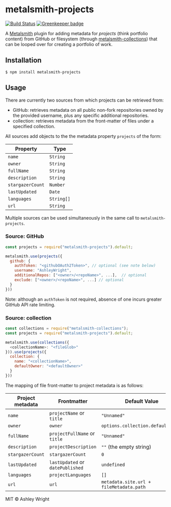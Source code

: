 metalsmith-projects
============

[![Build Status](https://travis-ci.org/AshleyWright/metalsmith-projects.svg?branch=master)](https://travis-ci.org/AshleyWright/metalsmith-projects) [![Greenkeeper badge](https://badges.greenkeeper.io/AshleyWright/metalsmith-projects.svg)](https://greenkeeper.io/)

A [Metalsmith](https://metalsmith.io/) plugin for adding metadata for *projects* (think portfolio content) from GitHub or filesystem (through [metalsmith-collections](https://github.com/segmentio/metalsmith-collections)) that can be looped over for creating a portfolio of work.

## Installation
```
$ npm install metalsmith-projects
```

## Usage

There are currently two sources from which projects can be retrieved from:
 - GitHub: retrieves metadata on all public non-fork repositories owned by the provided username, plus any specific additional repositories.
 - collection: retrieves metadata from the front-matter of files under a specified collection.

All sources add objects to the the metadata property `projects` of the form:

| Property         | Type       |
| ---------------- | ---------- |
| `name`           | `String`   |
| `owner`          | `String`   |
| `fullName`       | `String`   |
| `description`    | `String`   |
| `stargazerCount` | `Number`   |
| `lastUpdated`    | `Date`     |
| `languages`      | `String[]` |
| `url`            | `String`   |


Multiple sources can be used simultaneously in the same call to `metalsmith-projects`.

### Source: GitHub
```javascript
const projects = require("metalsmith-projects").default;

metalsmith.use(projects({
  github: {
    authToken: "<githubOAuth2Token>", // optional (see note below)
    username: "AshleyWright",
    additionalRepos: ["<owner>/<repoName>", ...],  // optional
    exclude: ["<owner>/<repoName>", ...] // optional
  }
}))
```
Note: although an `authToken` is not required, absence of one incurs greater GitHub API rate limiting.

### Source: collection
```javascript
const collections = require("metalsmith-collections");
const projects = require("metalsmith-projects").default;

metalsmith.use(collections({
  <collectionName>: "<fileGlob>"
})).use(projects({
  collection: {
    name: "<collectionName>",
    defaultOwner: "<defaultOwner>"
  }
}))
```
The mapping of file front-matter to project metadata is as follows:

| Project metadata | Frontmatter                      | Default Value                           |
| ---------------- | -------------------------------- | --------------------------------------- |
| `name`           | `projectName` or `title`         | `"Unnamed"`                             |
| `owner`          | `owner`                          | `options.collection.defaultOwner`       |
| `fullName`       | `projectFullName` or `title`     | `"Unnamed"`                             |
| `description`    | `projectDescription`             | `""` (the empty string)                 |
| `stargazerCount` | `stargazerCount`                 | `0`                                     |
| `lastUpdated`    | `lastUpdated` or `datePublished` | `undefined`                             |
| `languages`      | `projectLanguages`               | `[]`                                    |
| `url`            | `url`                            | `metadata.site.url + fileMetadata.path` |



MIT &copy; Ashley Wright
